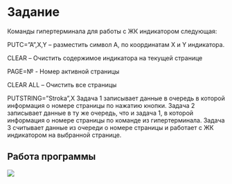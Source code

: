 # Задание 
Команды гипертерминала для работы с ЖК индикатором следующая:

PUTC=”A”,X,Y – разместить символ A, по координатам X и Y индикатора.

CLEAR – Очистить содержимое индикатора на текущей странице

PAGE=№ - Номер активной страницы

CLEAR ALL – Очистить все страницы

PUTSTRING=”Stroka”,X
Задача 1 записывает данные в очередь в которой информация о номере страницы по нажатию кнопки. Задача 2 записывает данные в ту же очередь, что и задача 1, в которой информация о номере страницы по команде из гипертерминала. Задача 3 считывает данные из очереди о номере страницы и работает с ЖК индикатором на выбранной странице.

## Работа программы
![](video_2024-05-29_21-37-08.gif) 